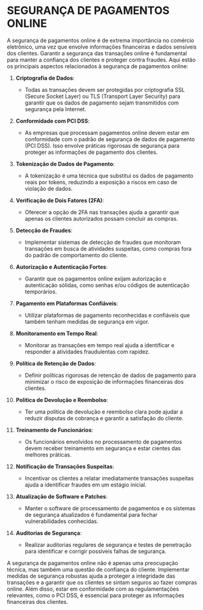 # SEGURANÇA DE PAGAMENTOS ONLINE
A segurança de pagamentos online é de extrema importância no comércio eletrônico, uma vez que envolve informações financeiras e dados sensíveis dos clientes. Garantir a segurança das transações online é fundamental para manter a confiança dos clientes e proteger contra fraudes. Aqui estão os principais aspectos relacionados à segurança de pagamentos online:

1. **Criptografia de Dados**:
   - Todas as transações devem ser protegidas por criptografia SSL (Secure Socket Layer) ou TLS (Transport Layer Security) para garantir que os dados de pagamento sejam transmitidos com segurança pela Internet.

2. **Conformidade com PCI DSS**:
   - As empresas que processam pagamentos online devem estar em conformidade com o padrão de segurança de dados de pagamento (PCI DSS). Isso envolve práticas rigorosas de segurança para proteger as informações de pagamento dos clientes.

3. **Tokenização de Dados de Pagamento**:
   - A tokenização é uma técnica que substitui os dados de pagamento reais por tokens, reduzindo a exposição a riscos em caso de violação de dados.

4. **Verificação de Dois Fatores (2FA)**:
   - Oferecer a opção de 2FA nas transações ajuda a garantir que apenas os clientes autorizados possam concluir as compras.

5. **Detecção de Fraudes**:
   - Implementar sistemas de detecção de fraudes que monitoram transações em busca de atividades suspeitas, como compras fora do padrão de comportamento do cliente.

6. **Autorização e Autenticação Fortes**:
   - Garantir que os pagamentos online exijam autorização e autenticação sólidas, como senhas e/ou códigos de autenticação temporários.

7. **Pagamento em Plataformas Confiáveis**:
   - Utilizar plataformas de pagamento reconhecidas e confiáveis que também tenham medidas de segurança em vigor.

8. **Monitoramento em Tempo Real**:
   - Monitorar as transações em tempo real ajuda a identificar e responder a atividades fraudulentas com rapidez.

9. **Política de Retenção de Dados**:
   - Definir políticas rigorosas de retenção de dados de pagamento para minimizar o risco de exposição de informações financeiras dos clientes.

10. **Política de Devolução e Reembolso**:
    - Ter uma política de devolução e reembolso clara pode ajudar a reduzir disputas de cobrança e garantir a satisfação do cliente.

11. **Treinamento de Funcionários**:
    - Os funcionários envolvidos no processamento de pagamentos devem receber treinamento em segurança e estar cientes das melhores práticas.

12. **Notificação de Transações Suspeitas**:
    - Incentivar os clientes a relatar imediatamente transações suspeitas ajuda a identificar fraudes em um estágio inicial.

13. **Atualização de Software e Patches**:
    - Manter o software de processamento de pagamentos e os sistemas de segurança atualizados é fundamental para fechar vulnerabilidades conhecidas.

14. **Auditorias de Segurança**:
    - Realizar auditorias regulares de segurança e testes de penetração para identificar e corrigir possíveis falhas de segurança.

A segurança de pagamentos online não é apenas uma preocupação técnica, mas também uma questão de confiança do cliente. Implementar medidas de segurança robustas ajuda a proteger a integridade das transações e a garantir que os clientes se sintam seguros ao fazer compras online. Além disso, estar em conformidade com as regulamentações relevantes, como o PCI DSS, é essencial para proteger as informações financeiras dos clientes.